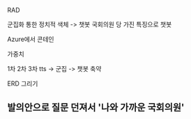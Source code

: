 RAD

군집화 통한 정치적 색체 -> 챗봇
국회의원 당 가진 특징으로 챗봇

Azure에서 콘테인

가중치

1차 2차 3차 
tts -> 군집 -> 챗봇
축약 

ERD 그리기

발의안으로 질문 던져서 
'나와 가까운 국회의원'
-
